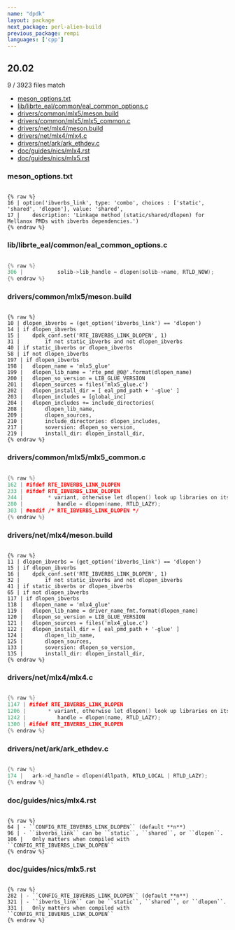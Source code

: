 ```yaml
---
name: "dpdk"
layout: package
next_package: perl-alien-build
previous_package: rempi
languages: ['cpp']
---
```

## 20.02
9 / 3923 files match

 - [meson_options.txt](#meson_optionstxt)
 - [lib/librte_eal/common/eal_common_options.c](#liblibrte_ealcommoneal_common_optionsc)
 - [drivers/common/mlx5/meson.build](#driverscommonmlx5mesonbuild)
 - [drivers/common/mlx5/mlx5_common.c](#driverscommonmlx5mlx5_commonc)
 - [drivers/net/mlx4/meson.build](#driversnetmlx4mesonbuild)
 - [drivers/net/mlx4/mlx4.c](#driversnetmlx4mlx4c)
 - [drivers/net/ark/ark_ethdev.c](#driversnetarkark_ethdevc)
 - [doc/guides/nics/mlx4.rst](#docguidesnicsmlx4rst)
 - [doc/guides/nics/mlx5.rst](#docguidesnicsmlx5rst)

### meson_options.txt

```

{% raw %}
16 | option('ibverbs_link', type: 'combo', choices : ['static', 'shared', 'dlopen'], value: 'shared',
17 | 	description: 'Linkage method (static/shared/dlopen) for Mellanox PMDs with ibverbs dependencies.')
{% endraw %}

```
### lib/librte_eal/common/eal_common_options.c

```cpp

{% raw %}
306 | 			solib->lib_handle = dlopen(solib->name, RTLD_NOW);
{% endraw %}

```
### drivers/common/mlx5/meson.build

```

{% raw %}
10 | dlopen_ibverbs = (get_option('ibverbs_link') == 'dlopen')
14 | if dlopen_ibverbs
15 | 	dpdk_conf.set('RTE_IBVERBS_LINK_DLOPEN', 1)
31 | 		if not static_ibverbs and not dlopen_ibverbs
40 | if static_ibverbs or dlopen_ibverbs
58 | if not dlopen_ibverbs
197 | if dlopen_ibverbs
198 | 	dlopen_name = 'mlx5_glue'
199 | 	dlopen_lib_name = 'rte_pmd_@0@'.format(dlopen_name)
200 | 	dlopen_so_version = LIB_GLUE_VERSION
201 | 	dlopen_sources = files('mlx5_glue.c')
202 | 	dlopen_install_dir = [ eal_pmd_path + '-glue' ]
203 | 	dlopen_includes = [global_inc]
204 | 	dlopen_includes += include_directories(
208 | 		dlopen_lib_name,
209 | 		dlopen_sources,
210 | 		include_directories: dlopen_includes,
217 | 		soversion: dlopen_so_version,
219 | 		install_dir: dlopen_install_dir,
{% endraw %}

```
### drivers/common/mlx5/mlx5_common.c

```cpp

{% raw %}
162 | #ifdef RTE_IBVERBS_LINK_DLOPEN
233 | #ifdef RTE_IBVERBS_LINK_DLOPEN
244 | 		 * variant, otherwise let dlopen() look up libraries on its
280 | 			handle = dlopen(name, RTLD_LAZY);
303 | #endif /* RTE_IBVERBS_LINK_DLOPEN */
{% endraw %}

```
### drivers/net/mlx4/meson.build

```

{% raw %}
11 | dlopen_ibverbs = (get_option('ibverbs_link') == 'dlopen')
15 | if dlopen_ibverbs
16 | 	dpdk_conf.set('RTE_IBVERBS_LINK_DLOPEN', 1)
32 | 		if not static_ibverbs and not dlopen_ibverbs
41 | if static_ibverbs or dlopen_ibverbs
65 | if not dlopen_ibverbs
117 | if dlopen_ibverbs
118 | 	dlopen_name = 'mlx4_glue'
119 | 	dlopen_lib_name = driver_name_fmt.format(dlopen_name)
120 | 	dlopen_so_version = LIB_GLUE_VERSION
121 | 	dlopen_sources = files('mlx4_glue.c')
122 | 	dlopen_install_dir = [ eal_pmd_path + '-glue' ]
124 | 		dlopen_lib_name,
125 | 		dlopen_sources,
133 | 		soversion: dlopen_so_version,
135 | 		install_dir: dlopen_install_dir,
{% endraw %}

```
### drivers/net/mlx4/mlx4.c

```cpp

{% raw %}
1147 | #ifdef RTE_IBVERBS_LINK_DLOPEN
1206 | 		 * variant, otherwise let dlopen() look up libraries on its
1242 | 			handle = dlopen(name, RTLD_LAZY);
1300 | #ifdef RTE_IBVERBS_LINK_DLOPEN
{% endraw %}

```
### drivers/net/ark/ark_ethdev.c

```cpp

{% raw %}
174 | 	ark->d_handle = dlopen(dllpath, RTLD_LOCAL | RTLD_LAZY);
{% endraw %}

```
### doc/guides/nics/mlx4.rst

```

{% raw %}
64 | - ``CONFIG_RTE_IBVERBS_LINK_DLOPEN`` (default **n**)
96 | - ``ibverbs_link`` can be ``static``, ``shared``, or ``dlopen``.
106 |   Only matters when compiled with ``CONFIG_RTE_IBVERBS_LINK_DLOPEN``
{% endraw %}

```
### doc/guides/nics/mlx5.rst

```

{% raw %}
282 | - ``CONFIG_RTE_IBVERBS_LINK_DLOPEN`` (default **n**)
321 | - ``ibverbs_link`` can be ``static``, ``shared``, or ``dlopen``.
331 |   Only matters when compiled with ``CONFIG_RTE_IBVERBS_LINK_DLOPEN``
{% endraw %}

```